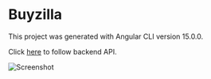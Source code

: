 # Buyzilla

This project was generated with Angular CLI version 15.0.0.

Click [here](https://github.com/ni3mumbaikar/buyzilla-backend) to follow backend API.

![Screenshot](https://user-images.githubusercontent.com/24763651/205222998-465bb7f4-2929-4b11-83c0-2ccf0abfbc74.png)


